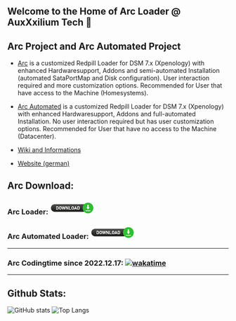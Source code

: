 ## Welcome to the Home of Arc Loader @ AuxXxilium Tech 👋

## Arc Project and Arc Automated Project

- <a href="https://github.com/AuxXxilium/arc">Arc</a> is a customized Redpill Loader for DSM 7.x (Xpenology) with enhanced Hardwaresupport, Addons and semi-automated Installation (automated SataPortMap and Disk configuration). User interaction required and more customization options. Recommended for User that have access to the Machine (Homesystems).
- <a href="https://github.com/AuxXxilium/arc-automated">Arc Automated</a> is a customized Redpill Loader for DSM 7.x (Xpenology) with enhanced Hardwaresupport, Addons and full-automated Installation. No user interaction required but has user customization options. Recommended for User that have no access to the Machine (Datacenter).

- <a href="https://github.com/AuxXxilium/AuxXxilium/wiki">Wiki and Informations</a>

- <a href="https://auxxxilium.tech">Website (german)</a>

## Arc Download:

### Arc Loader:             <a href="https://github.com/AuxXxilium/arc/releases/latest"><img src="https://github.com/AuxXxilium/AuxXxilium/blob/main/button.png" alt="Latest release" title="Latest release"></a>

### Arc Automated Loader:   <a href="https://github.com/AuxXxilium/arc-automated/releases/latest"><img src="https://github.com/AuxXxilium/AuxXxilium/blob/main/button.png" alt="Latest release" title="Latest release"></a>

---

### Arc Codingtime since 2022.12.17: [![wakatime](https://wakatime.com/badge/user/faedcb8b-e7cf-4ef4-8c9f-d24d6b2de49c.svg)](https://wakatime.com/@faedcb8b-e7cf-4ef4-8c9f-d24d6b2de49c)

---

## Github Stats:

![GitHub stats](https://github-readme-stats-sigma-five.vercel.app/api?username=AuxXxilium&show_icons=true&theme=codeSTACKr&&hide_title=true)  ![Top Langs](https://github-readme-stats.vercel.app/api/top-langs/?username=AuxXxilium&theme=codeSTACKr&layout=compact)
